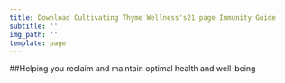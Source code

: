 ```yaml
---
title: Download Cultivating Thyme Wellness's21 page Immunity Guide
subtitle: ''
img_path: ''
template: page
---
```

##Helping you reclaim and maintain optimal health and well-being
<script type="text/javascript" src="//marketing.kickback.live/form/generate.js?id=1"></script>
